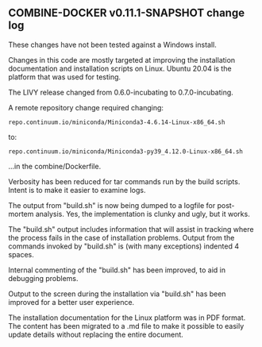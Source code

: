 ## COMBINE-DOCKER v0.11.1-SNAPSHOT change log

These changes have not been tested against a Windows install.

Changes in this code are mostly targeted at improving the
installation documentation and installation scripts on Linux.
Ubuntu 20.04 is the platform that was used for testing.

The LIVY release changed from 0.6.0-incubating to 0.7.0-incubating.

A remote repository change required changing:

    repo.continuum.io/miniconda/Miniconda3-4.6.14-Linux-x86_64.sh

to:

    repo.continuum.io/miniconda/Miniconda3-py39_4.12.0-Linux-x86_64.sh

...in the combine/Dockerfile.


Verbosity has been reduced for tar commands run by the build
scripts.  Intent is to make it easier to examine logs.

The output from "build.sh" is now being dumped to a logfile for 
post-mortem analysis.  Yes, the implementation is clunky and ugly,
but it works.

The "build.sh" output includes information that will assist in 
tracking where the process fails in the case of installation
problems.  Output from the commands invoked by "build.sh" is 
(with many exceptions) indented 4 spaces.

Internal commenting of the "build.sh" has been improved, to aid
in debugging problems.

Output to the screen during the installation via "build.sh" has
been improved for a better user experience.

The installation documentation for the Linux platform was in PDF
format.  The content has been migrated to a .md file to make it
possible to easily update details without replacing the entire
document.
